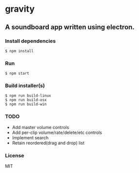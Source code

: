 # gravity

## A soundboard app written using electron.


### Install dependencies

```
$ npm install
```

### Run

```
$ npm start
```

### Build installer(s)

```
$ npm run build-linux
$ npm run build-osx
$ npm run build-win
```

### TODO

* Add master volume controls
* Add per-clip volume/rate/delete/etc controls
* Implement search
* Retain reordered(drag and drop) list

### License

MIT
